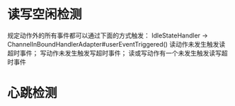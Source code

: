 # 读写空闲检测
  规定动作外的所有事件都可以通过下面的方式触发：
  IdleStateHandler  ->  ChannelInBoundHandlerAdapter#userEventTriggered()
  读动作未发生触发读超时事件；
  写动作未发生触发写超时事件；
  读或写动作有一个未发生触发读写超时事件
  
# 心跳检测

  
  

